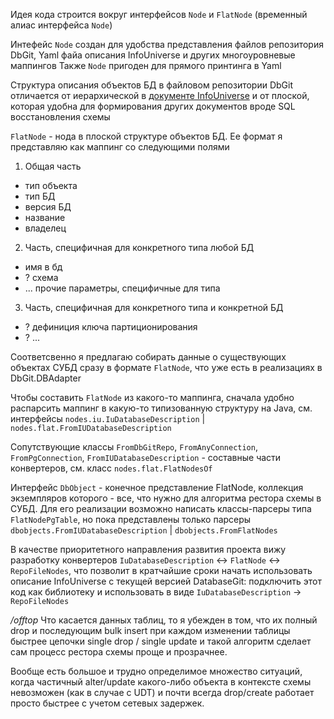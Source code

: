 Идея кода строится вокруг интерфейсов `Node` и `FlatNode` (временный алиас интерфейса `Node`)

Интефейс `Node` создан для удобства представления файлов репозитория DbGit, Yaml файа описания InfoUniverse и других многоуровневые маппингов
Также `Node` пригоден для прямого принтинга в Yaml 

Структура описания объектов БД в файловом репозитории DbGit отличается от иерархической в [документе InfoUniverse](https://gitlab.fusionsoft.ru/fusionsoft-ru/iu/info-universe/-/blob/master/iuData/Sample-DBD/sample-dbd.yaml) и от плоской, которая удобна для формирования других документов вроде SQL восстановления схемы 

`FlatNode` - нода в плоской структуре объектов БД. Ее формат я представляю как маппинг со следующими полями
1. Общая часть
  * тип объекта
  * тип БД
  * версия БД
  * название
  * владелец
2. Часть, специфичная для конкретного типа любой БД
  * имя в бд
  * ? схема
  * ... прочие параметры, специфичные для типа
3. Часть, специфичная для конкретного типа и конкретной БД
  * ? дефиниция ключа партиционирования
  * ? ...

Соответсвенно я предлагаю собирать данные о существующих объектах СУБД сразу в формате `FlatNode`, что уже есть в реализациях в DbGit.DBAdapter

Чтобы составить `FlatNode` из какого-то маппинга, сначала удобно распарсить маппинг в какую-то типизованную структуру на Java, см. интерфейcы `nodes.iu.IuDatabaseDescription` | `nodes.flat.FromIUDatabaseDescription`

Сопутствующие классы `FromDbGitRepo`, `FromAnyConnection`, `FromPgConnection`, `FromIUDatabaseDescription` - составные части конвертеров, см. класс `nodes.flat.FlatNodesOf`

Интерфейс `DbObject` - конечное представление FlatNode, коллекция экземпляров которого - все, что нужно для алгоритма рестора схемы в СУБД.
Для его реализации возможно написать классы-парсеры типа `FlatNodePgTable`, но пока представлены только парсеры `dbobjects.FromIUDatabaseDescription` | `dbobjects.FromFlatNodes`

В качестве приоритетного направления развития проекта вижу разработку конвертеров `IuDatabaseDescription` <-> `FlatNode` <-> `RepoFileNodes`, что позволит в кратчайшие сроки начать использовать описание InfoUniverse с текущей версией DatabaseGit: подключить этот код как библиотеку и использовать в виде `IuDatabaseDescription` -> `RepoFileNodes`

_/offtop_
Что касается данных таблиц, то я убежден в том, что их полный drop и последующим bulk insert при каждом изменении таблицы быстрее цепочки single drop / single update и такой алгоритм сделает сам процесс рестора схемы проще и прозрачнее. 

Вообще есть большое и трудно определимое множество ситуаций, когда частичный alter/update какого-либо объекта в контексте схемы невозможен (как в случае с UDT) и почти всегда drop/create работает просто быстрее с учетом сетевых задержек. 



